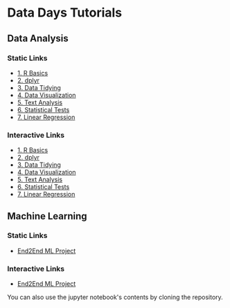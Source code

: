 # Data Days Tutorials

## Data Analysis

### Static Links

* [1. R Basics](https://datadays-content.github.io/Part%201.%20Data%20Analysis/1.%20R%20Basics/R%20Basics.html)
* [2. dplyr](https://datadays-content.github.io/Part%201.%20Data%20Analysis/2.%20dplyr/dplyr.html)
* [3. Data Tidying](https://datadays-content.github.io/Part%201.%20Data%20Analysis/3.%20Data%20Tidying/Data%20Tidying.html)
* [4. Data Visualization](https://datadays-content.github.io/Part%201.%20Data%20Analysis/4.%20Data%20Visualization/Data%20Visualization.html)
* [5. Text Analysis](https://datadays-content.github.io/Part%201.%20Data%20Analysis/5.%20Text%20Analysis/Text%20Analysis.html)
* [6. Statistical Tests](https://datadays-content.github.io/Part%201.%20Data%20Analysis/6.%20Statistical%20Tests/IntroTests.html)
* [7. Linear Regression](https://datadays-content.github.io/Part%201.%20Data%20Analysis/7.%20Linear%20Regression/Linear%20Regression.html)

### Interactive Links

* [1. R Basics](https://dataanalysis-datadayscontent.notebooks.azure.com/j/notebooks/1.%20R%20Basics.ipynb)
* [2. dplyr](https://dataanalysis-datadayscontent.notebooks.azure.com/j/notebooks/2.%20dplyr.ipynb)
* [3. Data Tidying](https://dataanalysis-datadayscontent.notebooks.azure.com/j/notebooks/3.%20Data%20Tidying.ipynb)
* [4. Data Visualization](https://dataanalysis-datadayscontent.notebooks.azure.com/j/notebooks/4.%20Data%20Visualization.ipynb)
* [5. Text Analysis](https://dataanalysis-datadayscontent.notebooks.azure.com/j/notebooks/5.%20Text%20Analysis.ipynb)
* [6. Statistical Tests](https://dataanalysis-datadayscontent.notebooks.azure.com/j/notebooks/6.%20IntroTests.ipynb)
* [7. Linear Regression](https://dataanalysis-datadayscontent.notebooks.azure.com/j/notebooks/7.%20Linear%20Regression.ipynb)



## Machine Learning

### Static Links

* [End2End ML Project](https://github.com/datadays-content/datadays-content.github.io/blob/master/Part%202.%20Machine%20Learning/End2End%20ML%20Project.html)

### Interactive Links

* [End2End ML Project]()


You can also use the jupyter notebook's contents by cloning the repository.
